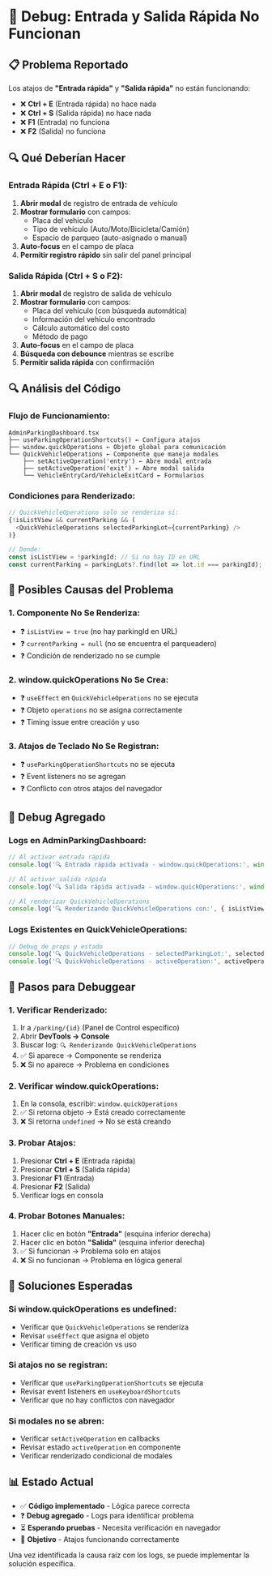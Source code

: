 # 🔧 Debug: Entrada y Salida Rápida No Funcionan

## 📋 Problema Reportado

Los atajos de **"Entrada rápida"** y **"Salida rápida"** no están funcionando:
- ❌ **Ctrl + E** (Entrada rápida) no hace nada
- ❌ **Ctrl + S** (Salida rápida) no hace nada
- ❌ **F1** (Entrada) no funciona
- ❌ **F2** (Salida) no funciona

## 🔍 Qué Deberían Hacer

### **Entrada Rápida (Ctrl + E o F1):**
1. **Abrir modal** de registro de entrada de vehículo
2. **Mostrar formulario** con campos:
   - Placa del vehículo
   - Tipo de vehículo (Auto/Moto/Bicicleta/Camión)
   - Espacio de parqueo (auto-asignado o manual)
3. **Auto-focus** en el campo de placa
4. **Permitir registro rápido** sin salir del panel principal

### **Salida Rápida (Ctrl + S o F2):**
1. **Abrir modal** de registro de salida de vehículo
2. **Mostrar formulario** con campos:
   - Placa del vehículo (con búsqueda automática)
   - Información del vehículo encontrado
   - Cálculo automático del costo
   - Método de pago
3. **Auto-focus** en el campo de placa
4. **Búsqueda con debounce** mientras se escribe
5. **Permitir salida rápida** con confirmación

## 🔍 Análisis del Código

### **Flujo de Funcionamiento:**
```
AdminParkingDashboard.tsx
├── useParkingOperationShortcuts() ← Configura atajos
├── window.quickOperations ← Objeto global para comunicación
└── QuickVehicleOperations ← Componente que maneja modales
    ├── setActiveOperation('entry') ← Abre modal entrada
    ├── setActiveOperation('exit') ← Abre modal salida
    └── VehicleEntryCard/VehicleExitCard ← Formularios
```

### **Condiciones para Renderizado:**
```typescript
// QuickVehicleOperations solo se renderiza si:
{!isListView && currentParking && (
  <QuickVehicleOperations selectedParkingLot={currentParking} />
)}

// Donde:
const isListView = !parkingId; // Si no hay ID en URL
const currentParking = parkingLots?.find(lot => lot.id === parkingId);
```

## 🐛 Posibles Causas del Problema

### **1. Componente No Se Renderiza:**
- ❓ `isListView = true` (no hay parkingId en URL)
- ❓ `currentParking = null` (no se encuentra el parqueadero)
- ❓ Condición de renderizado no se cumple

### **2. window.quickOperations No Se Crea:**
- ❓ `useEffect` en `QuickVehicleOperations` no se ejecuta
- ❓ Objeto `operations` no se asigna correctamente
- ❓ Timing issue entre creación y uso

### **3. Atajos de Teclado No Se Registran:**
- ❓ `useParkingOperationShortcuts` no se ejecuta
- ❓ Event listeners no se agregan
- ❓ Conflicto con otros atajos del navegador

## 🔧 Debug Agregado

### **Logs en AdminParkingDashboard:**
```typescript
// Al activar entrada rápida
console.log('🔍 Entrada rápida activada - window.quickOperations:', window.quickOperations);

// Al activar salida rápida
console.log('🔍 Salida rápida activada - window.quickOperations:', window.quickOperations);

// Al renderizar QuickVehicleOperations
console.log('🔍 Renderizando QuickVehicleOperations con:', { isListView, currentParking });
```

### **Logs Existentes en QuickVehicleOperations:**
```typescript
// Debug de props y estado
console.log('🔍 QuickVehicleOperations - selectedParkingLot:', selectedParkingLot);
console.log('🔍 QuickVehicleOperations - activeOperation:', activeOperation);
```

## 🧪 Pasos para Debuggear

### **1. Verificar Renderizado:**
1. Ir a `/parking/{id}` (Panel de Control específico)
2. Abrir **DevTools → Console**
3. Buscar log: `🔍 Renderizando QuickVehicleOperations`
4. ✅ Si aparece → Componente se renderiza
5. ❌ Si no aparece → Problema en condiciones

### **2. Verificar window.quickOperations:**
1. En la consola, escribir: `window.quickOperations`
2. ✅ Si retorna objeto → Está creado correctamente
3. ❌ Si retorna `undefined` → No se está creando

### **3. Probar Atajos:**
1. Presionar **Ctrl + E** (Entrada rápida)
2. Presionar **Ctrl + S** (Salida rápida)
3. Presionar **F1** (Entrada)
4. Presionar **F2** (Salida)
5. Verificar logs en consola

### **4. Probar Botones Manuales:**
1. Hacer clic en botón **"Entrada"** (esquina inferior derecha)
2. Hacer clic en botón **"Salida"** (esquina inferior derecha)
3. ✅ Si funcionan → Problema solo en atajos
4. ❌ Si no funcionan → Problema en lógica general

## 🎯 Soluciones Esperadas

### **Si window.quickOperations es undefined:**
- Verificar que `QuickVehicleOperations` se renderiza
- Revisar `useEffect` que asigna el objeto
- Verificar timing de creación vs uso

### **Si atajos no se registran:**
- Verificar que `useParkingOperationShortcuts` se ejecuta
- Revisar event listeners en `useKeyboardShortcuts`
- Verificar que no hay conflictos con navegador

### **Si modales no se abren:**
- Verificar `setActiveOperation` en callbacks
- Revisar estado `activeOperation` en componente
- Verificar renderizado condicional de modales

## 📊 Estado Actual

- ✅ **Código implementado** - Lógica parece correcta
- ❓ **Debug agregado** - Logs para identificar problema
- ⏳ **Esperando pruebas** - Necesita verificación en navegador
- 🎯 **Objetivo** - Atajos funcionando correctamente

Una vez identificada la causa raíz con los logs, se puede implementar la solución específica.
